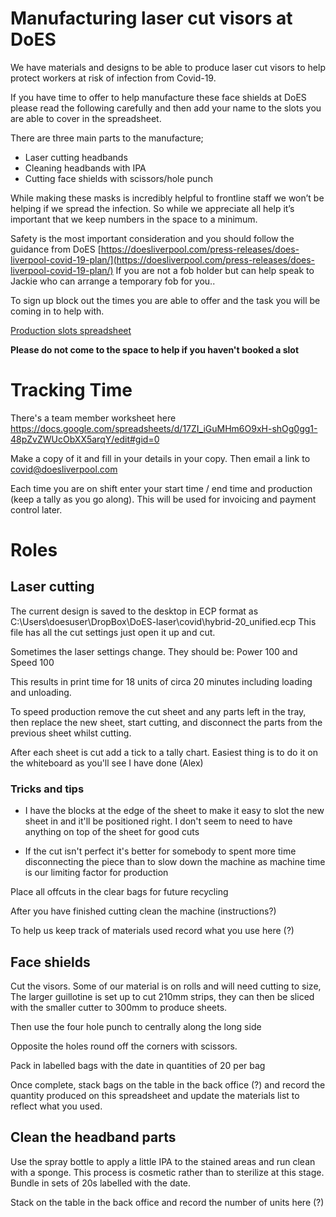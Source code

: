 # Manufacturing laser cut visors at DoES

We have materials and designs to be able to produce laser cut visors to help protect workers at risk of infection from Covid-19. 

If you have time to offer to help manufacture these face shields at DoES please read the following carefully and then add your name to the slots you are able to cover in the spreadsheet.

There are three main parts to the manufacture;
* Laser cutting headbands
* Cleaning headbands with IPA
* Cutting face shields with scissors/hole punch

While making these masks is incredibly helpful to frontline staff we won’t be helping if we spread the infection. So while we appreciate all help it’s important that we keep numbers in the space to a minimum. 

Safety is the most important consideration and you should follow the guidance from DoES [https://doesliverpool.com/press-releases/does-liverpool-covid-19-plan/](https://doesliverpool.com/press-releases/does-liverpool-covid-19-plan/) 
If you are not a fob holder but can help speak to Jackie who can arrange a temporary fob for you.. 

To sign up block out the times you are able to offer and the task you will be coming in to help with.

[Production slots spreadsheet](https://docs.google.com/spreadsheets/d/1Nn2kCCu9TOgxJlUh01Y-L10jXJNEoijAkrV9hTZMpOo/edit?usp=sharing)

**Please do not come to the space to help if you haven't booked a slot**

# Tracking Time

There's a team member worksheet here https://docs.google.com/spreadsheets/d/17ZI_iGuMHm6O9xH-shOg0gg1-48pZvZWUcObXX5arqY/edit#gid=0

Make a copy of it and fill in your details in your copy. Then email a link to covid@doesliverpool.com

Each time you are on shift enter your start time / end time and production (keep a tally as you go along). This will be used for invoicing and payment control later.

# Roles

## Laser cutting 

The current design is saved to the desktop in ECP format as C:\Users\doesuser\DropBox\DoES-laser\covid\hybrid-20_unified.ecp
This file has all the cut settings just open it up and cut.

Sometimes the laser settings change. They should be: Power 100 and Speed 100

This results in print time for 18 units of circa 20 minutes including loading and unloading.

To speed production remove the cut sheet and any parts left in the tray, then replace the new sheet, start cutting, and disconnect the parts from the previous sheet whilst cutting.

After each sheet is cut add a tick to a tally chart. Easiest thing is to do it on the whiteboard as you'll see I have done (Alex)

### Tricks and tips 

- I have the blocks at the edge of the sheet to make it easy to slot the new sheet in and it'll be positioned right. I don't seem to need to have anything on top of the sheet for good cuts

- If the cut isn't perfect it's better for somebody to spent more time disconnecting the piece than to slow down the machine as machine time is our limiting factor for production
                
Place all offcuts in the clear bags for future recycling

After you have finished cutting clean the machine (instructions?)

To help us keep track of materials used record what you use here (?)



## Face shields

Cut the visors. Some of our material is on rolls and will need cutting to size, The larger guillotine is set up to cut 210mm strips, they can then be sliced with the smaller cutter to 300mm to produce sheets.

Then use the four hole punch to centrally along the long side

Opposite the holes round off the corners with scissors.

Pack in labelled bags with the date in quantities of 20 per bag

Once complete, stack bags on the table in the back office (?) and record the quantity produced on this spreadsheet and update the materials list to reflect what you used.

## Clean the headband parts
Use the spray bottle to apply a little IPA to the stained areas and run clean with a sponge. This process is cosmetic rather than to sterilize at this stage. Bundle in sets of 20s labelled with the date.

Stack on the table in the back office and record the number of units here (?)
